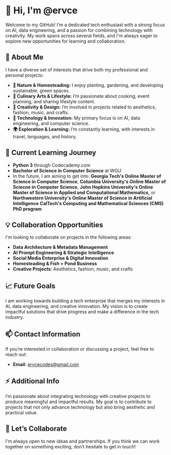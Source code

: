 # 👋 Hi, I'm @ervce

Welcome to my GitHub! I'm a dedicated tech enthusiast with a strong focus on AI, data engineering, and a passion for combining technology with creativity. My work spans across several fields, and I'm always eager to explore new opportunities for learning and collaboration.

## 👀 About Me
I have a diverse set of interests that drive both my professional and personal projects:
- **🌱 Nature & Homesteading:** I enjoy planting, gardening, and developing sustainable, green spaces.
- **🍳 Culinary Arts & Lifestyle:** I’m passionate about cooking, event planning, and sharing lifestyle content.
- **🎨 Creativity & Design:** I’m involved in projects related to aesthetics, fashion, music, and crafts.
- **🤖 Technology & Innovation:** My primary focus is on AI, data engineering, and computer science.
- **🌍 Exploration & Learning:** I’m constantly learning, with interests in travel, languages, and history.

## 🌱 Current Learning Journey
- **Python 3** through Codecademy.com
- **Bachelor of Science in Computer Science** at WGU
- In the future, I am aiming to get into:
  **Georgia Tech's Online Master of Science in Computer Science**, **Columbia University's Online Master of Sciecne in Computer Science**, **John Hopkins University's Online Master of Science in Applied and Computational Mathematics,** or **Northwestern University's Online Master of Science in Artificial Intelligence**
  **CalTech's Computing and Mathematical Sciences (CMS) PhD program**

## 💡 Collaboration Opportunities
I'm looking to collaborate on projects in the following areas:
- **Data Architecture & Metadata Management**
- **AI Prompt Engineering & Strategic Intelligence**
- **Social Media Enterprise & Digital Innovation**
- **Homesteading & Fish + Pond Business**
- **Creative Projects**: Aesthetics, fashion, music, and crafts

## 📈 Future Goals
I am working towards building a tech enterprise that merges my interests in AI, data engineering, and creative innovation. My vision is to create impactful solutions that drive progress and make a difference in the tech industry.

## 📫 Contact Information
If you’re interested in collaboration or discussing a project, feel free to reach out:
- **Email:** ervcecodes@gmail.com

## ⚡ Additional Info
I’m passionate about integrating technology with creative projects to produce meaningful and impactful results. My goal is to contribute to projects that not only advance technology but also bring aesthetic and practical value.

## 🌟 Let’s Collaborate
I'm always open to new ideas and partnerships. If you think we can work together on something exciting, don’t hesitate to get in touch!

<!---
ervce/ervce is a ✨ special ✨ repository because its `README.md` (this file) appears on your GitHub profile.
You can click the Preview link to take a look at your changes.
--->
